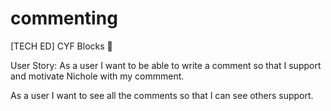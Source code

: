 # commenting

[TECH ED] CYF Blocks 🔗

User Story:
As a user I want to be able to write a comment so that I support and motivate Nichole with my commment.

As a user I want to see all the comments so that I can see others support.
